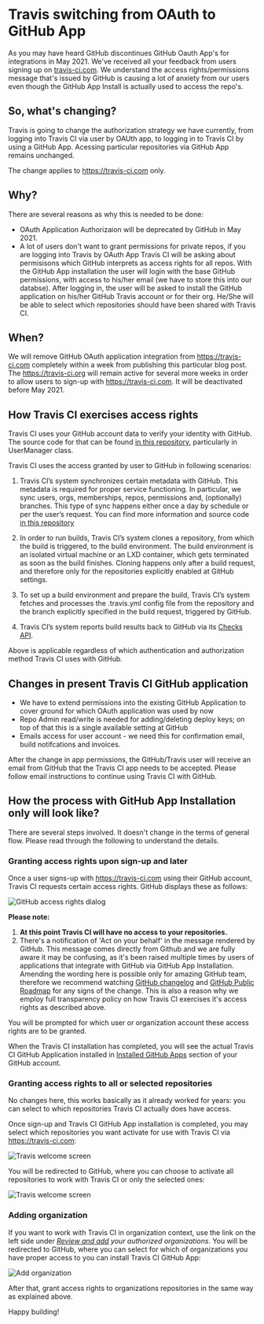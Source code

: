# Travis switching from OAuth to GitHub App

As you may have heard GitHub discontinues GitHub Oauth App's for integrations in May 2021. We've received all your feedback from users signing up on [travis-ci.com](http://www.travis-ci.com). We understand the access rights/permissions message that's issued by GitHub is causing a lot of anxiety from our users even though the GitHub App Install is actually used to access the repo's. 

## So, what's changing? 

Travis is going to change the authorization strategy we have currently, from logging into Travis CI via user by OAUth app, to logging in to Travis CI by using a GitHub App. Acessing particular repositories via GitHub App remains unchanged.

The change applies to https://travis-ci.com only.

## Why? 

There are several reasons as why this is needed to be done: 

- OAuth Application Authorizaion will be deprecated by GitHub in May 2021. 
- A lot of users don't want to grant permissions for private repos, if you are logging into Travis by OAuth App Travis CI will be asking about permisisons which GitHub interprets as access rights for all repos. With the GitHub App installation the user will login with the base GitHub permissions, with access to his/her email (we have to store this into our databse). After logging in, the user will be asked to install the GitHub application on his/her GitHub Travis account or for their org. He/She will be able to select which repositories should have been shared with Travis CI. 

## When?

We will remove GitHub OAuth application integration from https://travis-ci.com completely within a week from publishing this particular blog post.
The https://travis-ci.org will remain active for several more weeks in order to allow users to sign-up with https://travis-ci.com. It will be deactivated before May 2021.

## How Travis CI exercises access rights 

Travis CI uses your GitHub account data to verify your identity with GitHub. The source code for that can be found [in this repository](https://github.com/travis-ci/travis-vcs/), particularly in UserManager class.

Travis CI uses the access granted by user to GitHub in following scenarios:

1) Travis CI’s system synchronizes certain metadata with GitHub. This metadata is required for proper service functioning. In particular, we sync users, orgs, memberships, repos, permissions and, (optionally) branches. This type of sync happens either once a day by schedule or per the user’s request. You can find more information and source code [in this repository](https://github.com/travis-ci/travis-github-sync#syncs)

2) In order to run builds, Travis CI’s system clones a repository, from which the build is triggered, to the build environment. The build environment is an isolated virtual machine or an LXD container, which gets terminated as soon as the build finishes. Cloning happens only after a build request, and therefore only for the repositories explicitly enabled at GitHub settings.

3) To set up a build environment and prepare the build, Travis CI’s system fetches and processes the .travis.yml config file from the repository and the branch explicitly specified in the build request, triggered by GitHub.

4) Travis CI’s system reports build results back to GitHub via its [Checks API](https://developer.github.com/v3/checks/).

Above is applicable regardless of which authentication and authorization method Travis CI uses with GitHub.

## Changes in present Travis CI GitHub application 

- We have to extend permissions into the existing GitHub Application to cover ground for which OAuth application was used by now
- Repo Admin read/write is needed for adding/deleting deploy keys; on top of that this is a single available setting at GitHub
- Emails access for user account - we need this for confirmation email, build notifcations and invoices. 

After the change in app permissions, the GitHub/Travis user will receive an email from GitHub that the Travis CI app needs to be accepted. Please follow email instructions to continue using Travis CI with GitHub.

## How the process with GitHub App Installation only will look like?

There are several steps involved. It doesn't change in the terms of general flow. Please read through the following to understand the details.

### Granting access rights upon sign-up and later

Once a user signs-up with https://travis-ci.com using their GitHub account, Travis CI requests certain access rights. GitHub displays these as follows:

![GitHub access rights dialog][signupimg]

**Please note:** 
1. **At this point Travis CI will have no access to your repositories.** 
2. There's a notification of 'Act on your behalf' in the message rendered by GitHub. This message comes directly from Github and we are fully aware it may be confusing, as it's been raised multiple times by users of applications that integrate with GitHub via GitHub App Installation. Amending the wording here is possible only for amazing GitHub team, therefore we recommend watching [GitHub changelog](https://github.blog/changelog/) and [GitHub Public Roadmap](https://github.com/github/roadmap) for any signs of the change. This is also a reason why we employ full transparency policy on how Travis CI exercises it's access rights as described above. 

You will be prompted for which user or organization account these access rights are to be granted.

When the Travis CI installation has completed, you will see the actual Travis CI GitHub Application installed in [Installed GitHub Apps](https://github.com/settings/installations) section of your GitHub account.

### Granting access rights to all or selected repositories

No changes here, this works basically as it already worked for years: you can select to which repositories Travis CI actually does have access.

Once sign-up and Travis CI GitHub App installation is completed, you may select which repositories you want activate for use with Travis CI via https://travis-ci.com:

![Travis welcome screen][aftersignupimg]

You will be redirected to GitHub, where you can choose to activate all repositories to work with Travis CI or only the selected ones:

![Travis welcome screen][activatereposimg]


### Adding organization

If you want to work with Travis CI in organization context, use the link on the left side under *[Review and add][addorg] your authorized organizations*. You will be redirected to GitHub, where you can select for which of organizations you have proper access to you can install Travis CI GitHub App:

![Add organization][addorgimg]

After that, grant access rights to organizations repositories in the same way as explained above.


Happy building!



[signupimg]: /images/2021-02-22_01_GHApp_Signup.png "GitHub access rights dialog"
[aftersignupimg]: /images/2021-02-22_02_GHApp_After_Signup.png "Travis welcome screen"
[activatereposimg]: /images/2021-02-22_03_GHApp_ActivateRepo.png "Activate repositories"
[addorgimg]: /images/2021-02-22_04_GHApp_Add_Org.png "Add organization"
[addorg]: https://github.com/apps/travis-ci-staging/installations/new
